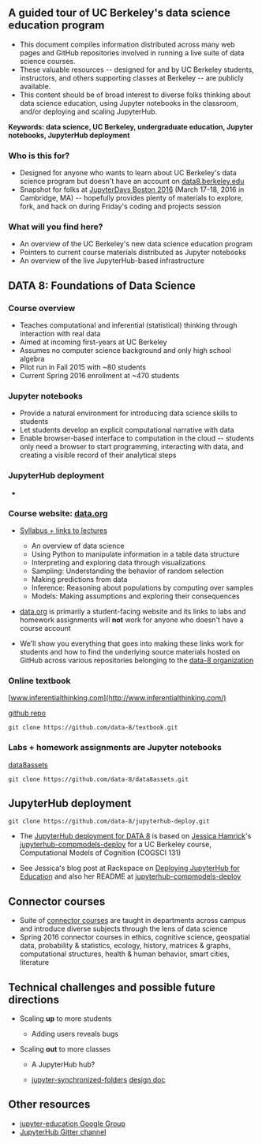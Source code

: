 ## A guided tour of UC Berkeley's data science education program

* This document compiles information distributed across many web pages and GitHub repositories involved in running a live suite of data science courses.
* These valuable resources -- designed for and by UC Berkeley students, instructors, and others supporting classes at Berkeley -- are publicly available.
* This content should be of broad interest to diverse folks thinking about data science education, using Jupyter notebooks in the classroom, and/or deploying and scaling JupyterHub.

**Keywords: data science, UC Berkeley, undergraduate education, Jupyter notebooks, JupyterHub deployment**

### Who is this for?
* Designed for anyone who wants to learn about UC Berkeley's data science program but doesn't have an account on [data8.berkeley.edu](https://data8.berkeley.edu/)
* Snapshot for folks at [JupyterDays Boston 2016](http://blog.jupyter.org/2016/02/16/jupyterdays-boston-2016/) (March 17-18, 2016 in Cambridge, MA) -- hopefully provides plenty of materials to explore, fork, and hack on during Friday's coding and projects session

### What will you find here?
* An overview of the UC Berkeley's new data science education program
* Pointers to current course materials distributed as Jupyter notebooks
* An overview of the live JupyterHub-based infrastructure

## DATA 8: Foundations of Data Science

### Course overview
* Teaches computational and inferential (statistical) thinking through interaction with real data
* Aimed at incoming first-years at UC Berkeley
* Assumes no computer science background and only high school algebra
* Pilot run in Fall 2015 with ~80 students
* Current Spring 2016 enrollment at ~470 students

### Jupyter notebooks
* Provide a natural environment for introducing data science skills to students
* Let students develop an explicit computational narrative with data
* Enable browser-based interface to computation in the cloud -- students only need a browser to start programming, interacting with data, and creating a visible record of their analytical steps

### JupyterHub deployment
* 

### Course website: [data.org](https://data-8.appspot.com/sp16/course)

* [Syllabus + links to lectures](https://data-8.appspot.com/sp16/course)
    * An overview of data science
    * Using Python to manipulate information in a table data structure
    * Interpreting and exploring data through visualizations
    * Sampling: Understanding the behavior of random selection
    * Making predictions from data
    * Inference: Reasoning about populations by computing over samples
    * Models: Making assumptions and exploring their consequences

* [data.org](https://data-8.appspot.com/sp16/course) is primarily a student-facing website and its links to labs and homework assignments will **not** work for anyone who doesn't have a course account
* We'll show you everything that goes into making these links work for students and how to find the underlying source materials hosted on GitHub across various repositories belonging to the [data-8 organization](https://github.com/data-8)

### Online textbook

[www.inferentialthinking.com](http://www.inferentialthinking.com/)

[github repo](https://github.com/data-8/textbook.git)

    git clone https://github.com/data-8/textbook.git

### Labs + homework assignments are Jupyter notebooks

[data8assets](https://github.com/data-8/data8assets)

    git clone https://github.com/data-8/data8assets.git


## JupyterHub deployment

    git clone https://github.com/data-8/jupyterhub-deploy.git

* The [JupyterHub deployment for DATA 8](https://github.com/data-8/jupyterhub-deploy) is based on [Jessica Hamrick](http://www.jesshamrick.com/)'s [jupyterhub-compmodels-deploy](https://github.com/compmodels/jupyterhub-deploy) for a UC Berkeley course, Computational Models of Cognition (COGSCI 131)

* See Jessica's blog post at Rackspace on [Deploying JupyterHub for Education](https://developer.rackspace.com/blog/deploying-jupyterhub-for-education/) and also her README at [jupyterhub-compmodels-deploy](https://github.com/compmodels/jupyterhub-deploy)

## Connector courses

* Suite of [connector courses](https://data-8.appspot.com/sp16/modules/extra_tabs/render?index=3) are taught in departments across campus and introduce diverse subjects through the lens of data science
* Spring 2016 connector courses in ethics, cognitive science, geospatial data, probability & statistics, ecology, history, matrices & graphs, computational structures, health & human behavior, smart cities, literature

## Technical challenges and possible future directions

* Scaling **up** to more students

    * Adding users reveals bugs

* Scaling **out** to more classes

    * A JupyterHub hub?

    * [jupyter-synchronized-folders](https://github.com/elaine84/jupyter-synchronized-folders)
[design doc](https://github.com/elaine84/jupyter-synchronized-folders/blob/proposal/design.md)

## Other resources
* [jupyter-education Google Group](https://groups.google.com/forum/#!forum/jupyter-education)
* [JupyterHub Gitter channel](https://gitter.im/jupyter/jupyterhub)
